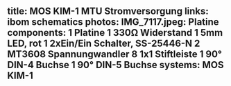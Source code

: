 title: MOS KIM-1 MTU Stromversorgung
links:
    ibom
    schematics
photos:
    IMG_7117.jpeg: Platine
components:
    1 Platine
    1 330Ω Widerstand
    1 5mm LED, rot
    1 2xEin/Ein Schalter, SS-25446-N
    2 MT3608 Spannungwandler
    8 1x1 Stiftleiste
    1 90° DIN-4 Buchse
    1 90° DIN-5 Buchse
systems:
    MOS KIM-1
---
